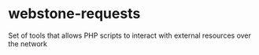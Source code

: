 # webstone-requests
 Set of tools that allows PHP scripts to interact with external resources over the network
